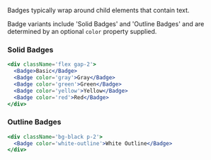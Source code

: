 Badges typically wrap around child elements that contain text. 

Badge variants include 'Solid Badges' and 'Outline Badges' and are determined by an optional `color` property supplied. 


### Solid Badges
```jsx
<div className='flex gap-2'>
  <Badge>Basic</Badge>
  <Badge color='gray'>Gray</Badge>
  <Badge color='green'>Green</Badge>
  <Badge color='yellow'>Yellow</Badge>
  <Badge color='red'>Red</Badge>
</div>
```
### Outline Badges
```jsx
<div className='bg-black p-2'>
  <Badge color='white-outline'>White Outline</Badge>
</div>
```